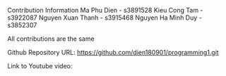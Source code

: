 Contribution Information
Ma Phu Dien - s3891528
Kieu Cong Tam - s3922087
Nguyen Xuan Thanh - s3915468
Nguyen Ha Minh Duy - s3852307

All contributions are the same

Github Repository URL:
https://github.com/dien180901/programming1.git

Link to Youtube video:
